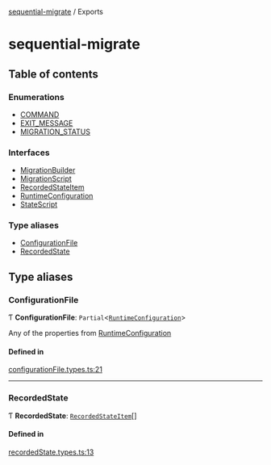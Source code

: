 [sequential-migrate](README.md) / Exports

# sequential-migrate

## Table of contents

### Enumerations

- [COMMAND](enums/COMMAND.md)
- [EXIT\_MESSAGE](enums/EXIT_MESSAGE.md)
- [MIGRATION\_STATUS](enums/MIGRATION_STATUS.md)

### Interfaces

- [MigrationBuilder](interfaces/MigrationBuilder.md)
- [MigrationScript](interfaces/MigrationScript.md)
- [RecordedStateItem](interfaces/RecordedStateItem.md)
- [RuntimeConfiguration](interfaces/RuntimeConfiguration.md)
- [StateScript](interfaces/StateScript.md)

### Type aliases

- [ConfigurationFile](modules.md#configurationfile)
- [RecordedState](modules.md#recordedstate)

## Type aliases

### ConfigurationFile

Ƭ **ConfigurationFile**: `Partial`<[`RuntimeConfiguration`](interfaces/RuntimeConfiguration.md)\>

Any of the properties from [RuntimeConfiguration](interfaces/RuntimeConfiguration.md)

#### Defined in

[configurationFile.types.ts:21](https://github.com/Ivo-Evans/sequential-migrate/blob/032c2b7/src/types/configurationFile.types.ts#L21)

___

### RecordedState

Ƭ **RecordedState**: [`RecordedStateItem`](interfaces/RecordedStateItem.md)[]

#### Defined in

[recordedState.types.ts:13](https://github.com/Ivo-Evans/sequential-migrate/blob/032c2b7/src/types/recordedState.types.ts#L13)
